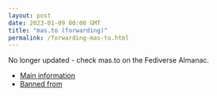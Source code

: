 ```yaml
---
layout: post
date: 2023-01-09 00:00 GMT
title: "mas.to (forwarding)"
permalink: /forwarding-mas-to.html
---
```


No longer updated - check mas.to on the Fediverse Almanac.

* [Main information](https://www.fediversealmanac.com/api/v1/instances/mas.to)
* [Banned from](https://www.fediversealmanac.com/api/v1/instances/mas.to/banned_from)

